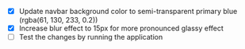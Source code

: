 - [x] Update navbar background color to semi-transparent primary blue (rgba(61, 130, 233, 0.2))
- [x] Increase blur effect to 15px for more pronounced glassy effect
- [ ] Test the changes by running the application
